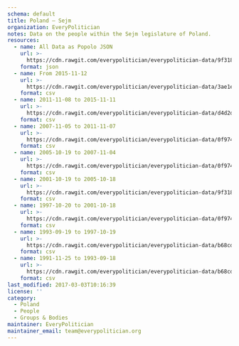 ```yaml
---
schema: default
title: Poland — Sejm
organization: EveryPolitician
notes: Data on the people within the Sejm legislature of Poland.
resources:
  - name: All Data as Popolo JSON
    url: >-
      https://cdn.rawgit.com/everypolitician/everypolitician-data/9f31863f5deb88b0f6e714acc15fb1f9e2ed24bd/data/Poland/Sejm/ep-popolo-v1.0.json
    format: json
  - name: From 2015-11-12
    url: >-
      https://cdn.rawgit.com/everypolitician/everypolitician-data/3ae1e96b45100d39fc8613795568a2c8619b22c4/data/Poland/Sejm/term-8.csv
    format: csv
  - name: 2011-11-08 to 2015-11-11
    url: >-
      https://cdn.rawgit.com/everypolitician/everypolitician-data/d4d2db5310712103649a83d03173a4cfa30217de/data/Poland/Sejm/term-7.csv
    format: csv
  - name: 2007-11-05 to 2011-11-07
    url: >-
      https://cdn.rawgit.com/everypolitician/everypolitician-data/0f9741e48fd94ed6602915109beeb2ba858dae6a/data/Poland/Sejm/term-6.csv
    format: csv
  - name: 2005-10-19 to 2007-11-04
    url: >-
      https://cdn.rawgit.com/everypolitician/everypolitician-data/0f9741e48fd94ed6602915109beeb2ba858dae6a/data/Poland/Sejm/term-5.csv
    format: csv
  - name: 2001-10-19 to 2005-10-18
    url: >-
      https://cdn.rawgit.com/everypolitician/everypolitician-data/9f31863f5deb88b0f6e714acc15fb1f9e2ed24bd/data/Poland/Sejm/term-4.csv
    format: csv
  - name: 1997-10-20 to 2001-10-18
    url: >-
      https://cdn.rawgit.com/everypolitician/everypolitician-data/0f9741e48fd94ed6602915109beeb2ba858dae6a/data/Poland/Sejm/term-3.csv
    format: csv
  - name: 1993-09-19 to 1997-10-19
    url: >-
      https://cdn.rawgit.com/everypolitician/everypolitician-data/b68cde20af3f54789727d0d891cdef294834ab47/data/Poland/Sejm/term-2.csv
    format: csv
  - name: 1991-11-25 to 1993-09-18
    url: >-
      https://cdn.rawgit.com/everypolitician/everypolitician-data/b68cde20af3f54789727d0d891cdef294834ab47/data/Poland/Sejm/term-1.csv
    format: csv
last_modified: 2017-03-03T10:16:39
license: ''
category:
  - Poland
  - People
  - Groups & Bodies
maintainer: EveryPolitician
maintainer_email: team@everypolitician.org
---
```


